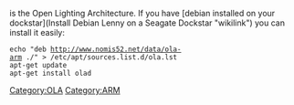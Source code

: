 <OLA> is the Open Lighting Architecture. If you have [debian installed
on your dockstar](Install Debian Lenny on a Seagate Dockstar "wikilink")
you can install it easily:

`echo "deb `[`http://www.nomis52.net/data/ola-arm`](http://www.nomis52.net/data/ola-arm)` ./" > /etc/apt/sources.list.d/ola.lst`\
`apt-get update`\
`apt-get install olad`

<Category:OLA> <Category:ARM>
